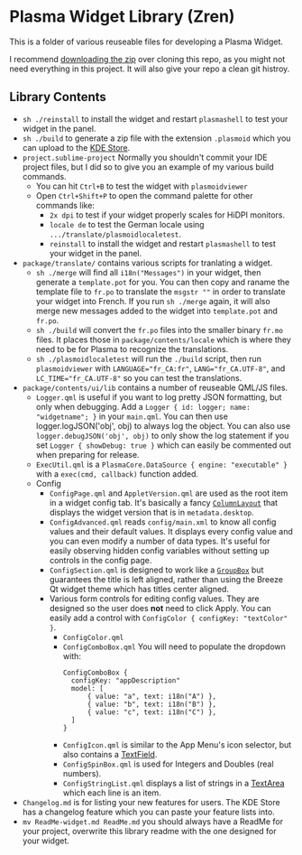 # Plasma Widget Library (Zren)

This is a folder of various reuseable files for developing a Plasma Widget.

I recommend [downloading the zip](https://github.com/Zren/plasma-applet-lib/archive/master.zip) over cloning this repo, as you might not need everything in this project. It will also give your repo a clean git histroy.

## Library Contents

* `sh ./reinstall` to install the widget and restart `plasmashell` to test your widget in the panel.
* `sh ./build` to generate a zip file with the extension `.plasmoid` which you can upload to the [KDE Store](https://store.kde.org).
* `project.sublime-project` Normally you shouldn't commit your IDE project files, but I did so to give you an example of my various build commands.
	* You can hit `Ctrl+B` to test the widget with `plasmoidviewer`
	* Open `Ctrl+Shift+P` to open the command palette for other commands like:
		* `2x dpi` to test if your widget properly scales for HiDPI monitors.
		* `locale de` to test the German locale using `.../translate/plasmoidlocaletest`.
		* `reinstall` to install the widget and restart `plasmashell` to test your widget in the panel.
* `package/translate/` contains various scripts for tranlating a widget.
	* `sh ./merge` will find all `i18n("Messages")` in your widget, then generate a `template.pot` for you. You can then copy and raname the template file to `fr.po` to translate the `msgstr ""` in order to translate your widget into French. If you run `sh ./merge` again, it will also merge new messages added to the widget into `template.pot` and `fr.po`.
	* `sh ./build` will convert the `fr.po` files into the smaller binary `fr.mo` files. It places those in `package/contents/locale` which is where they need to be for Plasma to recognize the translations.
	* `sh ./plasmoidlocaletest` will run the `./build` script, then run `plasmoidviewer` with `LANGUAGE="fr_CA:fr"`, `LANG="fr_CA.UTF-8"`, and `LC_TIME="fr_CA.UTF-8"` so you can test the translations.
* `package/contents/ui/lib` contains a number of reuseable QML/JS files.
	* `Logger.qml` is useful if you want to log pretty JSON formatting, but only when debugging. Add a `Logger { id: logger; name: "widgetname"; }` in your `main.qml`. You can then use logger.logJSON('obj', obj) to always log the object. You can also use `logger.debugJSON('obj', obj)` to only show the log statement if you set `Logger { showDebug: true }` which can easily be commented out when preparing for release.
	* `ExecUtil.qml` is a `PlasmaCore.DataSource { engine: "executable" }` with a `exec(cmd, callback)` function added.
	* Config
		* `ConfigPage.qml` and `AppletVersion.qml` are used as the root item in a widget config tab. It's basically a fancy [`ColumnLayout`](https://doc.qt.io/qt-5/qml-qtquick-layouts-columnlayout.html) that displays the widget version that is in `metadata.desktop`.
		* `ConfigAdvanced.qml` reads `config/main.xml` to know all config values and their default values. It displays every config value and you can even modify a number of data types. It's useful for easily observing hidden config variables without setting up controls in the config page.
		* `ConfigSection.qml` is designed to work like a [`GroupBox`](https://doc.qt.io/qt-5/qml-qtquick-controls-groupbox.html) but guarantees the title is left aligned, rather than using the Breeze Qt widget theme which has titles center aligned.
		* Various form controls for editing config values. They are designed so the user does **not** need to click Apply. You can easily add a control with `ConfigColor { configKey: "textColor" }`.
			* `ConfigColor.qml`
			* `ConfigComboBox.qml` You will need to populate the dropdown with:  
			  ```
			  ConfigComboBox {
			  	configKey: "appDescription"
			  	model: [
			  		{ value: "a", text: i18n("A") },
			  		{ value: "b", text: i18n("B") },
			  		{ value: "c", text: i18n("C") },
			  	]
			  }
			  ```
			* `ConfigIcon.qml` is similar to the App Menu's icon selector, but also contains a [TextField](https://doc.qt.io/qt-5/qml-qtquick-controls-textfield.html).
			* `ConfigSpinBox.qml` is used for Integers and Doubles (real numbers).
			* `ConfigStringList.qml` displays a list of strings in a [TextArea](https://doc.qt.io/qt-5/qml-qtquick-controls-textarea.html) which each line is an item.
* `Changelog.md` is for listing your new features for users. The KDE Store has a changelog feature which you can paste your feature lists into.
* `mv ReadMe-widget.md ReadMe.md` you should always have a ReadMe for your project, overwrite this library readme with the one designed for your widget.
